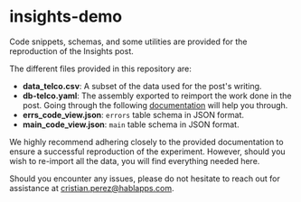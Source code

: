 # insights-demo

Code snippets, schemas, and some utilities are provided for the reproduction of the Insights post.

The different files provided in this repository are:

- **data_telco.csv**: A subset of the data used for the post's writing.
- **db-telco.yaml**: The assembly exported to reimport the work done in the post. Going through the following [documentation](https://code.kx.com/insights/1.8/enterprise/packaging/quickstart.html) will help you through.
- **errs_code_view.json**: `errors` table schema in JSON format.
- **main_code_view.json**: `main` table schema in JSON format.


We highly recommend adhering closely to the provided documentation to ensure a successful reproduction of the experiment. However, should you wish to re-import all the data, you will find everything needed here.

Should you encounter any issues, please do not hesitate to reach out for assistance at cristian.perez@hablapps.com.
